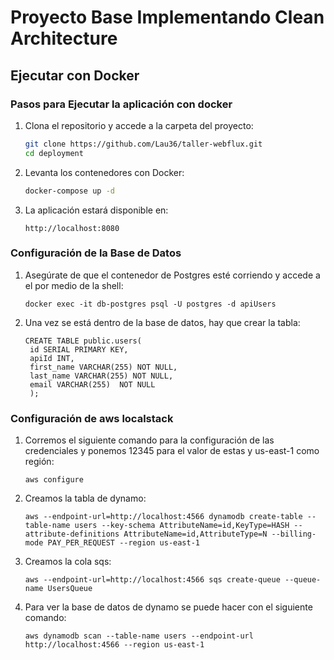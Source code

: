 # Proyecto Base Implementando Clean Architecture


## Ejecutar con Docker

### Pasos para Ejecutar la aplicación con docker

1. Clona el repositorio y accede a la carpeta del proyecto:
   ```sh
   git clone https://github.com/Lau36/taller-webflux.git
   cd deployment
   ```

3. Levanta los contenedores con Docker:
   ```sh
   docker-compose up -d
   ```

4. La aplicación estará disponible en:
   ```
   http://localhost:8080
   ```

### Configuración de la Base de Datos

1. Asegúrate de que el contenedor de Postgres esté corriendo y accede a el por medio de la shell:

   ```
   docker exec -it db-postgres psql -U postgres -d apiUsers
   ```

2. Una vez se está dentro de la base de datos, hay que crear la tabla:
   ```mysql
   CREATE TABLE public.users(
    id SERIAL PRIMARY KEY,
    apiId INT,
    first_name VARCHAR(255) NOT NULL,
    last_name VARCHAR(255) NOT NULL,
    email VARCHAR(255)  NOT NULL
    );
   ```
### Configuración de aws localstack

1. Corremos el siguiente comando para la configuración de las credenciales y ponemos 12345 para el valor de estas y us-east-1 como región:

   ```
   aws configure
   ```

2. Creamos la tabla de dynamo:
   ```
   aws --endpoint-url=http://localhost:4566 dynamodb create-table --table-name users --key-schema AttributeName=id,KeyType=HASH --attribute-definitions AttributeName=id,AttributeType=N --billing-mode PAY_PER_REQUEST --region us-east-1
   ```
3. Creamos la cola sqs:
   ```
   aws --endpoint-url=http://localhost:4566 sqs create-queue --queue-name UsersQueue
   ```
4. Para ver la base de datos de dynamo se puede hacer con el siguiente comando:
   ```
   aws dynamodb scan --table-name users --endpoint-url http://localhost:4566 --region us-east-1
   ```


